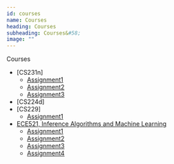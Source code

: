 ```yaml
---
id: courses
name: Courses
heading: Courses
subheading: Courses&#58;
image: ""
---
```


Courses 
* [CS231n]
    * [Assignment1]('#')
    * [Assignment2]('#')
    * [Assignment3]('#')
* [CS224d]
* [CS229]
    * [Assignment1]('#')
* [ECE521, Inference Algorithms and Machine Learning](https://ece521.github.io/)
    * [Assignment1]('#')
    * [Assignment2]('#')
    * [Assignment3]('#')
    * [Assignment4]('#')
